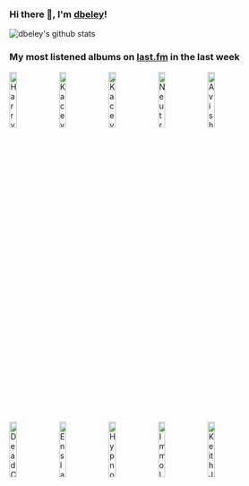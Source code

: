 ### Hi there 👋, I'm [dbeley](https://dbeley.ovh/en)!

![dbeley's github stats](https://github-readme-stats.vercel.app/api?username=dbeley)

### My most listened albums on [last.fm](https://www.last.fm/user/d_beley) in the last week

[<img src='https://lastfm.freetls.fastly.net/i/u/300x300/4f6732b21ba4461ac641d92eab4e313c.png' width='16%' height='16%' alt='Harry Nilsson - Nilsson Schmilsson'>](https://www.last.fm/music/harry%2bnilsson/nilsson%2bschmilsson)&nbsp;
[<img src='https://lastfm.freetls.fastly.net/i/u/300x300/ff0056e09edb833b0aa4583a5aa02120.png' width='16%' height='16%' alt='Kacey Musgraves - Golden Hour'>](https://www.last.fm/music/kacey%2bmusgraves/golden%2bhour)&nbsp;
[<img src='https://lastfm.freetls.fastly.net/i/u/300x300/e1fc9729a547c6bc45464ffc0fad2aa3.png' width='16%' height='16%' alt='Kacey Musgraves - Same Trailer Different Park'>](https://www.last.fm/music/kacey%2bmusgraves/same%2btrailer%2bdifferent%2bpark)&nbsp;
[<img src='https://lastfm.freetls.fastly.net/i/u/300x300/d95051e07a714889c8f7fbbccf61bf8b.jpg' width='16%' height='16%' alt='Neutral Milk Hotel - In the Aeroplane Over the Sea'>](https://www.last.fm/music/neutral%2bmilk%2bhotel/in%2bthe%2baeroplane%2bover%2bthe%2bsea)&nbsp;
[<img src='https://lastfm.freetls.fastly.net/i/u/300x300/fbdfae37f8d043fa93eae841d25ce6ef.png' width='16%' height='16%' alt='Avishai Cohen - Seven Seas'>](https://www.last.fm/music/avishai%2bcohen/seven%2bseas)&nbsp;
<br>
[<img src='https://lastfm.freetls.fastly.net/i/u/300x300/b9bd79539b034133b7429f8fc27db86d.png' width='16%' height='16%' alt='Dead Congregation - Graves of the Archangels'>](https://www.last.fm/music/dead%2bcongregation/graves%2bof%2bthe%2barchangels)&nbsp;
[<img src='https://lastfm.freetls.fastly.net/i/u/300x300/f7a0c5f350df4224051e49da22f12fbf.png' width='16%' height='16%' alt='Enslaved - Frost'>](https://www.last.fm/music/enslaved/frost)&nbsp;
[<img src='https://lastfm.freetls.fastly.net/i/u/300x300/66208febefd947e5aa712832d0408c46.jpg' width='16%' height='16%' alt='Hypno5e - Acid Mist Tomorrow'>](https://www.last.fm/music/hypno5e/acid%2bmist%2btomorrow)&nbsp;
[<img src='https://lastfm.freetls.fastly.net/i/u/300x300/f5bf39e4484417c1a39254d43a2866ed.png' width='16%' height='16%' alt='Immolation - Close to a World Below'>](https://www.last.fm/music/immolation/close%2bto%2ba%2bworld%2bbelow)&nbsp;
[<img src='https://lastfm.freetls.fastly.net/i/u/300x300/12f73b18e73145c3c5c723f68c747b5c.jpg' width='16%' height='16%' alt='Keith Jarrett - Treasure Island'>](https://www.last.fm/music/keith%2bjarrett/treasure%2bisland)&nbsp;
<br>
